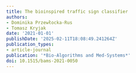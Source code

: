 ```yaml
---
title: The bioinspired traffic sign classifier
authors:
- Dominika Przewłocka-Rus
- Tomasz Kryjak
date: '2021-01-01'
publishDate: '2025-02-11T18:08:49.241264Z'
publication_types:
- article-journal
publication: '*Bio-Algorithms and Med-Systems*'
doi: 10.1515/bams-2021-0050
---
```


